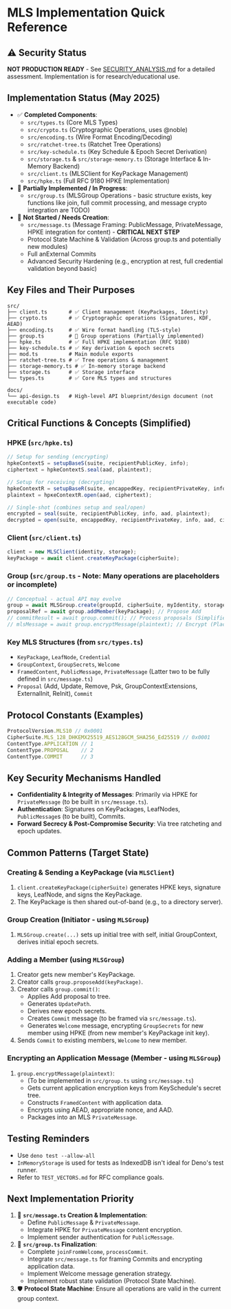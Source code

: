 # MLS Implementation Quick Reference

## ⚠️ Security Status

**NOT PRODUCTION READY** - See [SECURITY_ANALYSIS.md](./SECURITY_ANALYSIS.md) for a detailed assessment. Implementation is for research/educational use.

## Implementation Status (May 2025)

-   ✅ **Completed Components**:
    -   `src/types.ts` (Core MLS Types)
    -   `src/crypto.ts` (Cryptographic Operations, uses @noble)
    -   `src/encoding.ts` (Wire Format Encoding/Decoding)
    -   `src/ratchet-tree.ts` (Ratchet Tree Operations)
    -   `src/key-schedule.ts` (Key Schedule & Epoch Secret Derivation)
    -   `src/storage.ts` & `src/storage-memory.ts` (Storage Interface & In-Memory Backend)
    -   `src/client.ts` (MLSClient for KeyPackage Management)
    -   `src/hpke.ts` (Full RFC 9180 HPKE Implementation)
-   🚧 **Partially Implemented / In Progress**:
    -   `src/group.ts` (MLSGroup Operations - basic structure exists, key functions like join, full commit processing, and message crypto integration are TODO)
-   🔵 **Not Started / Needs Creation**:
    -   `src/message.ts` (Message Framing: PublicMessage, PrivateMessage, HPKE integration for content) - **CRITICAL NEXT STEP**
    -   Protocol State Machine & Validation (Across group.ts and potentially new modules)
    -   Full anExternal Commits
    -   Advanced Security Hardening (e.g., encryption at rest, full credential validation beyond basic)

## Key Files and Their Purposes

```
src/
├── client.ts       # ✅ Client management (KeyPackages, Identity)
├── crypto.ts       # ✅ Cryptographic operations (Signatures, KDF, AEAD)
├── encoding.ts     # ✅ Wire format handling (TLS-style)
├── group.ts        # 🚧 Group operations (Partially implemented)
├── hpke.ts         # ✅ Full HPKE implementation (RFC 9180)
├── key-schedule.ts # ✅ Key derivation & epoch secrets
├── mod.ts          # Main module exports
├── ratchet-tree.ts # ✅ Tree operations & management
├── storage-memory.ts # ✅ In-memory storage backend
├── storage.ts      # ✅ Storage interface
└── types.ts        # ✅ Core MLS types and structures

docs/
└── api-design.ts   # High-level API blueprint/design document (not executable code)
```

## Critical Functions & Concepts (Simplified)

### HPKE (`src/hpke.ts`)
```typescript
// Setup for sending (encrypting)
hpkeContextS = setupBaseS(suite, recipientPublicKey, info);
ciphertext = hpkeContextS.seal(aad, plaintext);

// Setup for receiving (decrypting)
hpkeContextR = setupBaseR(suite, encappedKey, recipientPrivateKey, info);
plaintext = hpкеContextR.open(aad, ciphertext);

// Single-shot (combines setup and seal/open)
encrypted = seal(suite, recipientPublicKey, info, aad, plaintext);
decrypted = open(suite, encappedKey, recipientPrivateKey, info, aad, ciphertext);
```

### Client (`src/client.ts`)
```typescript
client = new MLSClient(identity, storage);
keyPackage = await client.createKeyPackage(cipherSuite);
```

### Group (`src/group.ts` - Note: Many operations are placeholders or incomplete)
```typescript
// Conceptual - actual API may evolve
group = await MLSGroup.create(groupId, cipherSuite, myIdentity, storage); // Basic creation
proposalRef = await group.addMember(keyPackage); // Propose Add
// commitResult = await group.commit(); // Process proposals (Simplified)
// mlsMessage = await group.encryptMessage(plaintext); // Encrypt (Placeholder)
```

### Key MLS Structures (from `src/types.ts`)
-   `KeyPackage`, `LeafNode`, `Credential`
-   `GroupContext`, `GroupSecrets`, `Welcome`
-   `FramedContent`, `PublicMessage`, `PrivateMessage` (Latter two to be fully defined in `src/message.ts`)
-   `Proposal` (Add, Update, Remove, Psk, GroupContextExtensions, ExternalInit, ReInit), `Commit`

## Protocol Constants (Examples)
```typescript
ProtocolVersion.MLS10 // 0x0001
CipherSuite.MLS_128_DHKEMX25519_AES128GCM_SHA256_Ed25519 // 0x0001
ContentType.APPLICATION // 1
ContentType.PROPOSAL    // 2
ContentType.COMMIT      // 3
```

## Key Security Mechanisms Handled
-   **Confidentiality & Integrity of Messages**: Primarily via HPKE for `PrivateMessage` (to be built in `src/message.ts`).
-   **Authentication**: Signatures on KeyPackages, LeafNodes, `PublicMessage`s (to be built), Commits.
-   **Forward Secrecy & Post-Compromise Security**: Via tree ratcheting and epoch updates.

## Common Patterns (Target State)

### Creating & Sending a KeyPackage (via `MLSClient`)
1.  `client.createKeyPackage(cipherSuite)` generates HPKE keys, signature keys, LeafNode, and signs the KeyPackage.
2.  The KeyPackage is then shared out-of-band (e.g., to a directory server).

### Group Creation (Initiator - using `MLSGroup`)
1.  `MLSGroup.create(...)` sets up initial tree with self, initial GroupContext, derives initial epoch secrets.

### Adding a Member (using `MLSGroup`)
1.  Creator gets new member's KeyPackage.
2.  Creator calls `group.proposeAdd(keyPackage)`.
3.  Creator calls `group.commit()`:
    *   Applies Add proposal to tree.
    *   Generates `UpdatePath`.
    *   Derives new epoch secrets.
    *   Creates `Commit` message (to be framed via `src/message.ts`).
    *   Generates `Welcome` message, encrypting `GroupSecrets` for new member using HPKE (from new member's KeyPackage init key).
4.  Sends `Commit` to existing members, `Welcome` to new member.

### Encrypting an Application Message (Member - using `MLSGroup`)
1.  `group.encryptMessage(plaintext)`:
    *   (To be implemented in `src/group.ts` using `src/message.ts`)
    *   Gets current application encryption keys from KeySchedule's secret tree.
    *   Constructs `FramedContent` with application data.
    *   Encrypts using AEAD, appropriate nonce, and AAD.
    *   Packages into an MLS `PrivateMessage`.

## Testing Reminders
-   Use `deno test --allow-all`
-   `InMemoryStorage` is used for tests as IndexedDB isn't ideal for Deno's test runner.
-   Refer to `TEST_VECTORS.md` for RFC compliance goals.

## Next Implementation Priority

1.  🔵 **`src/message.ts` Creation & Implementation**:
    *   Define `PublicMessage` & `PrivateMessage`.
    *   Integrate HPKE for `PrivateMessage` content encryption.
    *   Implement sender authentication for `PublicMessage`.
2.  🚧 **`src/group.ts` Finalization**:
    *   Complete `joinFromWelcome`, `processCommit`.
    *   Integrate `src/message.ts` for framing Commits and encrypting application data.
    *   Implement Welcome message generation strategy.
    *   Implement robust state validation (Protocol State Machine).
3.  🛡️ **Protocol State Machine**: Ensure all operations are valid in the current group context.
